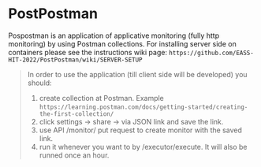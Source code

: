 # PostPostman

Pospostman is an application of applicative monitoring (fully http monitoring) by using Postman collections.
For installing server side on containers please see the instructions wiki page:
`https://github.com/EASS-HIT-2022/PostPostman/wiki/SERVER-SETUP`
> In order to use the application (till client side will be developed) you should:
> 1. create collection at Postman. Example `https://learning.postman.com/docs/getting-started/creating-the-first-collection/`
> 2. click settings -> share -> via JSON link and save the link.
> 3. use API /monitor/ put request to create monitor with the saved link. 
> 4. run it whenever you want to by /executor/execute. It will also be runned once an hour.
